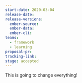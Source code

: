 ```yaml
---
start-date: 2020-03-04
release-date:
release-versions:
  ember-source:
  ember-data:
  ember-cli:
teams:
  - framework
  - learning
proposal-pr:
tracking-link: 
stage: accepted
---
```

This is going to change everything!
